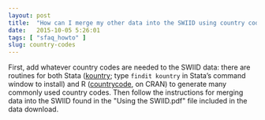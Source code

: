 ```yaml
---
layout: post
title:  "How can I merge my other data into the SWIID using country codes?"
date:   2015-10-05 5:26:01
tags: [ "sfaq_howto" ]
slug: country-codes
---
```


First, add whatever country codes are needed to the SWIID data: there are routines for both Stata ([kountry](http://www.stata-journal.com/article.html?article=dm0038); type `findit kountry` in Stata’s command window to install) and R ([countrycode](http://cran.r-project.org/web/packages/countrycode/countrycode.pdf), on CRAN) to generate many commonly used country codes. Then follow the instructions for merging data into the SWIID found in the "Using the SWIID.pdf" file included in the data download.
